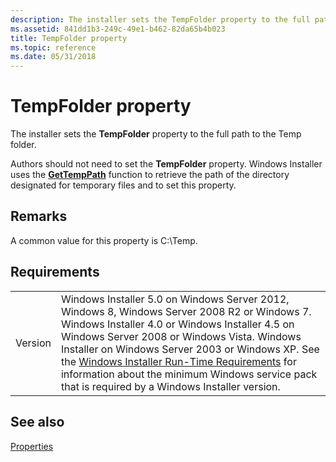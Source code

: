 ```yaml
---
description: The installer sets the TempFolder property to the full path to the Temp folder.Authors should not need to set the TempFolder property.
ms.assetid: 841dd1b3-249c-49e1-b462-82da65b4b023
title: TempFolder property
ms.topic: reference
ms.date: 05/31/2018
---
```


# TempFolder property

The installer sets the **TempFolder** property to the full path to the Temp folder.

Authors should not need to set the **TempFolder** property. Windows Installer uses the [**GetTempPath**](/windows/win32/api/fileapi/nf-fileapi-gettemppatha) function to retrieve the path of the directory designated for temporary files and to set this property.

## Remarks

A common value for this property is C:\\Temp.

## Requirements



|                    |                                                                                                                                                                                                                                                                                                                                                                                                                                                  |
|--------------------|--------------------------------------------------------------------------------------------------------------------------------------------------------------------------------------------------------------------------------------------------------------------------------------------------------------------------------------------------------------------------------------------------------------------------------------------------|
| Version<br/> | Windows Installer 5.0 on Windows Server 2012, Windows 8, Windows Server 2008 R2 or Windows 7. Windows Installer 4.0 or Windows Installer 4.5 on Windows Server 2008 or Windows Vista. Windows Installer on Windows Server 2003 or Windows XP. See the [Windows Installer Run-Time Requirements](windows-installer-portal.md) for information about the minimum Windows service pack that is required by a Windows Installer version.<br/> |



## See also

<dl> <dt>

[Properties](properties.md)
</dt> </dl>

 

 
